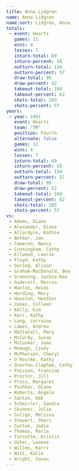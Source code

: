 ```yaml
---
title: Anna Lidgren
name: Anna Lidgren
name-sort: Lidgren, Anna
totals:
 - event: Hearts
   games: 11
   wins: 4
   losses: 7
   inturn-total: 69
   inturn-percent: 58
   outturn-total: 134
   outturn-percent: 57
   draw-total: 99
   draw-percent: 52
   takeout-total: 104
   takeout-percent: 62
   shots-total: 203
   shots-percent: 57
years:
 - year: 1991
   event: Hearts
   team: "TR"
   position: Fourth
   alternate: false
   games: 11
   wins: 4
   losses: 7
   inturn-total: 69
   inturn-percent: 58
   outturn-total: 134
   outturn-percent: 57
   draw-total: 99
   draw-percent: 52
   takeout-total: 104
   takeout-percent: 62
   shots-total: 203
   shots-percent: 57
vs:
 - Adams, Diane
 - Alexander, Diane
 - Allardyce, Kathie
 - Betker, Jan
 - Cameron, Nancy
 - Cunningham, Cathy
 - Ellwood, Laurie
 - Floyd, Kathy
 - Goring, Alison
 - Graham-MacDonald, Bea
 - Greening, Jackie-Rae
 - Gudereit, Marcia
 - Hanlon, Heidi
 - Harding, Mary
 - Houston, Heather
 - Jones, Colleen
 - Kelly, Kim
 - Kerr, Kathy
 - Lang, Lorraine
 - Lawes, Andrea
 - Mattatall, Mary
 - McCurdy, Susan
 - McCusker, Joan
 - McHugh, Cindy
 - McPherson, Cheryl
 - O'Rourke, Kathy
 - Overton-Clapham, Cathy
 - Poisson, Francine
 - Proctor, Jill
 - Pross, Margaret
 - Pushkar, Diane
 - Roberts, Angela
 - Santos, Deb
 - Schmirler, Sandra
 - Skinner, Julie
 - Soligo, Melissa
 - Stewart, Sheri
 - Sutton, Jodie
 - Thomas, Maria
 - Turcotte, Kristin
 - Usher, Leanne
 - Willms, Karri
 - Witt, Katie
 - Wright, Susan
---
```

